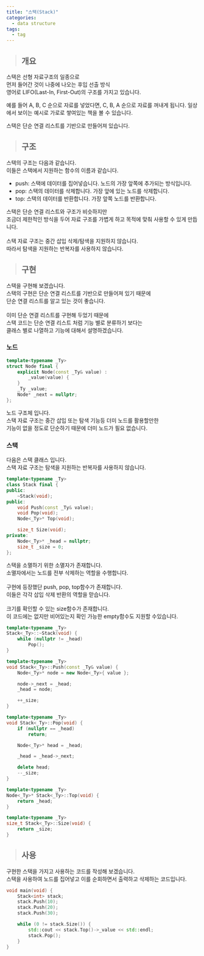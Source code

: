 ```yaml
---
title: "스택(Stack)"
categories:
  - data structure
tags:
  - tag
---
```

> ## 개요

스택은 선형 자료구조의 일종으로<br>
먼저 들어간 것이 나중에 나오는 후입 선출 방식<br>
영어로 LIFO(Last-In, First-Out)의 구조를 가지고 있습니다.<br>

예를 들어 A, B, C 순으로 자료를 넣었다면, C, B, A 순으로 자료를 꺼내게 됩니다.
일상에서 보이는 예시로 가로로 쌓여있는 책을 볼 수 있습니다.

스택은 단순 연결 리스트를 기반으로 만들어져 있습니다.<br>
> ## 구조

스택의 구조는 다음과 같습니다.<br>
이들은 스택에서 지원하는 함수의 이름과 같습니다.
- push: 스택에 데이터를 집어넣습니다. 노드의 가장 앞쪽에 추가되는 방식입니다.
- pop: 스택의 데이터를 삭제합니다. 가장 앞에 있는 노드를 삭제합니다.
- top: 스택의 데이터를 반환합니다. 가장 앞쪽 노드를 반환합니다.

스택은 단순 연결 리스트와 구조가 비슷하지만<br>
조금더 제한적인 방식을 두어 자료 구조를 가볍게 하고 목적에 맞춰 사용할 수 있게 만듭니다.<br>
<br>
스택 자료 구조는 중간 삽입 삭제/탐색을 지원하지 않습니다.<br>
따라서 탐색을 지원하는 반복자를 사용하지 않습니다.
> ## 구현

스택을 구현해 보겠습니다.<br>
스택의 구현은 단순 연결 리스트를 기반으로 만들어져 있기 때문에<br>
단순 연결 리스트를 알고 있는 것이 좋습니다.<br>
<br>
이미 단순 연결 리스트를 구현해 두었기 때문에<br>
스택 코드는 단순 연결 리스트 처럼 기능 별로 분류하기 보다는<br>
클래스 별로 나열하고 기능에 대해서 설명하겠습니다.
### 노드
```cpp
template<typename _Ty>
struct Node final {
	explicit Node(const _Ty& value) :
		_value(value) {
	}
	_Ty _value;
	Node* _next = nullptr;
};
```
노드 구조체 입니다.<br>
스택 자료 구조는 중간 삽입 또는 탐색 기능등 더미 노드를 활용할만한<br>
기능이 없을 정도로 단순하기 때문에 더미 노드가 필요 없습니다.
### 스택
다음은 스택 클래스 입니다.<br>
스택 자료 구조는 탐색을 지원하는 반복자를 사용하지 않습니다.
```cpp
template<typename _Ty>
class Stack final {
public:
	~Stack(void);
public:
	void Push(const _Ty& value);
	void Pop(void);
	Node<_Ty>* Top(void);

	size_t Size(void);
private:
	Node<_Ty>* _head = nullptr;
	size_t _size = 0;
};
```
스택을 소멸하기 위한 소멸자가 존재합니다.<br>
소멸자에서는 노드를 전부 삭제하는 역할을 수행합니다.<br>
<br>
구현에 등장했단 push, pop, top함수가 존재합니다.<br>
이들은 각각 삽입 삭제 반환의 역할을 맏습니다.<br>
<br>
크기를 확인할 수 있는 size함수가 존재합니다.<br>
이 코드에는 없지만 비어있는지 확인 가능한 empty함수도 지원할 수있습니다.
```cpp
template<typename _Ty>
Stack<_Ty>::~Stack(void) {
	while (nullptr != _head)
		Pop();
}

template<typename _Ty>
void Stack<_Ty>::Push(const _Ty& value) {
	Node<_Ty>* node = new Node<_Ty>{ value };

	node->_next = _head;
	_head = node;

	++_size;
}

template<typename _Ty>
void Stack<_Ty>::Pop(void) {
	if (nullptr == _head)
		return;

	Node<_Ty>* head = _head;

	_head = _head->_next;

	delete head;
	--_size;
}

template<typename _Ty>
Node<_Ty>* Stack<_Ty>::Top(void) {
	return _head;
}

template<typename _Ty>
size_t Stack<_Ty>::Size(void) {
	return _size;
}
```
> ## 사용

구현한 스택을 가지고 사용하는 코드를 작성해 보겠습니다.<br>
스택을 사용하여 노드를 집어넣고 이를 순회하면서 출력하고 삭제하는 코드입니다.
```cpp
void main(void) {
	Stack<int> stack;
	stack.Push(10);
	stack.Push(20);
	stack.Push(30);

	while (0 != stack.Size()) {
		std::cout << stack.Top()->_value << std::endl;
		stack.Pop();
	}
}
```

